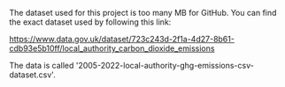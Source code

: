 The dataset used for this project is too many MB for GitHub. You can find the exact dataset used by following this link: 

https://www.data.gov.uk/dataset/723c243d-2f1a-4d27-8b61-cdb93e5b10ff/local_authority_carbon_dioxide_emissions 

The data is called '2005-2022-local-authority-ghg-emissions-csv-dataset.csv'.
